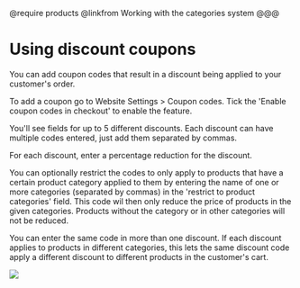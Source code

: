 @require products
@linkfrom Working with the categories system
@@@
# Using discount coupons

You can add coupon codes that result in a discount being applied to your customer's order. 

To add a coupon go to Website Settings > Coupon codes. Tick the 'Enable coupon codes in checkout' to enable the feature. 

You'll see fields for up to 5 different discounts. Each discount can have multiple codes entered, just add them separated by commas. 

For each discount, enter a percentage reduction for the discount. 

You can optionally restrict the codes to only apply to products that have a certain product category applied to them by entering the name of one or more categories (separated by commas) in the 'restrict to product categories' field. This code wil then only reduce the price of products in the given categories. Products without the category or in other categories will not be reduced. 

You can enter the same code in more than one discount. If each discount applies to products in different categories, this lets the same discount code apply a different discount to different products in the customer's cart.

<img src="help.php?img=coupons.gif" />